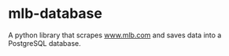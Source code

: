 # mlb-database
A python library that scrapes www.mlb.com and saves data into a PostgreSQL database.
